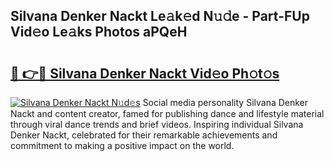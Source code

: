 ## Silvana Denker Nackt Le𝚊k𝚎d N𝚞𝚍e - Part-FUp Vid𝚎o Le𝚊ks Photos aPQeH

# <h2><a href="http://fb7p7dw.evod.top/?m=Silvana+Denker+Nackt">🔗 👉🔴 Silvana Denker Nackt Vid𝚎o Ph𝚘t𝚘s</a></h2>

[![Silvana Denker Nackt N𝚞d𝚎s](https://i.imgur.com/8V9OHl7.gif)](http://fb7p7dw.evod.top/?m=Silvana+Denker+Nackt)
Social media personality Silvana Denker Nackt and content creator, famed for publishing dance and lifestyle material through viral dance trends and brief videos. Inspiring individual Silvana Denker Nackt, celebrated for their remarkable achievements and commitment to making a positive impact on the world. 
